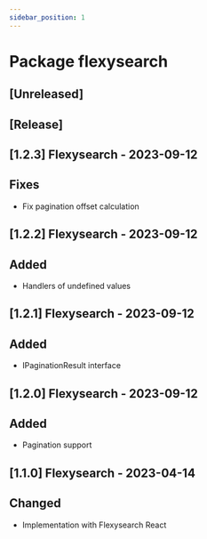 ```yaml
---
sidebar_position: 1
---
```


# Package flexysearch

## [Unreleased]

## [Release]

## [1.2.3] Flexysearch - 2023-09-12

## Fixes

- Fix pagination offset calculation

## [1.2.2] Flexysearch - 2023-09-12

## Added

- Handlers of undefined values

## [1.2.1] Flexysearch - 2023-09-12

## Added

- IPaginationResult interface

## [1.2.0] Flexysearch - 2023-09-12

## Added

- Pagination support

## [1.1.0] Flexysearch - 2023-04-14

## Changed

- Implementation with Flexysearch React
